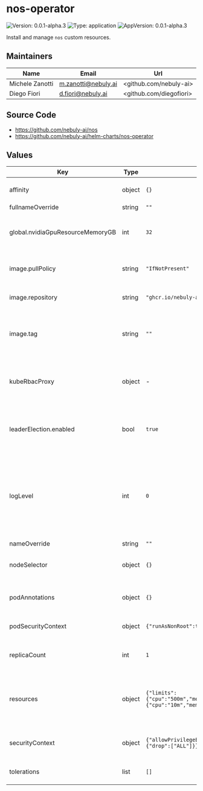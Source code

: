 # nos-operator

![Version: 0.0.1-alpha.3](https://img.shields.io/badge/Version-0.0.1--alpha.3-informational?style=flat-square) ![Type: application](https://img.shields.io/badge/Type-application-informational?style=flat-square) ![AppVersion: 0.0.1-alpha.3](https://img.shields.io/badge/AppVersion-0.0.1--alpha.3-informational?style=flat-square)

Install and manage `nos` custom resources.

## Maintainers

| Name | Email | Url |
| ---- | ------ | --- |
| Michele Zanotti | <m.zanotti@nebuly.ai> | <github.com/nebuly-ai> |
| Diego Fiori | <d.fiori@nebuly.ai> | <github.com/diegofiori> |

## Source Code

* <https://github.com/nebuly-ai/nos>
* <https://github.com/nebuly-ai/helm-charts/nos-operator>

## Values

| Key | Type | Default | Description |
|-----|------|---------|-------------|
| affinity | object | `{}` | Sets the affinity config of the operator Pod. |
| fullnameOverride | string | `""` |  |
| global.nvidiaGpuResourceMemoryGB | int | `32` | Defines how many GB of memory each nvidia.com/gpu resource has. |
| image.pullPolicy | string | `"IfNotPresent"` | Sets the operator Docker image pull policy. |
| image.repository | string | `"ghcr.io/nebuly-ai/nos-operator"` | Sets the operator Docker repository |
| image.tag | string | `""` | Overrides the operator Docker image tag whose default is the chart appVersion. |
| kubeRbacProxy | object | - | Configuration of the [Kube RBAC Proxy](https://github.com/brancz/kube-rbac-proxy), which runs as sidecar of the operator Pods. |
| leaderElection.enabled | bool | `true` | Enables/Disables the leader election of the operator controller manager. |
| logLevel | int | `0` | The level of log of the controller manager. Zero corresponds to `info`, while values greater or equal than 1 corresponds to higher debug levels. **Must be >= 0**. |
| nameOverride | string | `""` |  |
| nodeSelector | object | `{}` | Sets the nodeSelector config of the operator Pod. |
| podAnnotations | object | `{}` | Sets the annotations of the operator Pod. |
| podSecurityContext | object | `{"runAsNonRoot":true}` | Sets the security context of the operator Pod. |
| replicaCount | int | `1` | Number of replicas of the controller manager Pod. |
| resources | object | `{"limits":{"cpu":"500m","memory":"128Mi"},"requests":{"cpu":"10m","memory":"64Mi"}}` | Sets the resource limits and requests of the operator controller manager container. |
| securityContext | object | `{"allowPrivilegeEscalation":false,"capabilities":{"drop":["ALL"]}}` | Sets the security context of the operator container. |
| tolerations | list | `[]` | Sets the tolerations of the operator Pod. |

